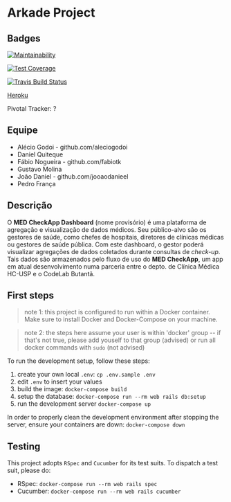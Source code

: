 # Arkade Project

## Badges

[![Maintainability](https://api.codeclimate.com/v1/badges/a99a88d28ad37a79dbf6/maintainability)](https://codeclimate.com/github/codeclimate/codeclimate/maintainability)

[![Test Coverage](https://api.codeclimate.com/v1/badges/a99a88d28ad37a79dbf6/test_coverage)](https://codeclimate.com/github/codeclimate/codeclimate/test_coverage)

[![Travis Build Status](https://travis-ci.org/Arkade-Team/Arkade.svg?branch=master)](https://travis-ci.org/Arkade-Team/Arkade)

[Heroku](https://protected-mesa-87501.herokuapp.com)

Pivotal Tracker: ?

## Equipe

- Alécio Godoi - github.com/aleciogodoi
- Daniel Quiteque
- Fábio Nogueira - github.com/fabiotk
- Gustavo Molina
- João Daniel - github.com/jooaodanieel
- Pedro França

## Descrição

O **MED CheckApp Dashboard** (nome provisório) é uma plataforma de agregação e visualização de dados médicos. Seu público-alvo são os gestores de saúde, como chefes de hospitais, diretores de clínicas médicas ou gestores de saúde pública. Com este dashboard, o gestor poderá visualizar agregações de dados coletados durante consultas de _check-up_. Tais dados são armazenados pelo fluxo de uso do **MED CheckApp**, um app em atual desenvolvimento numa parceria entre o depto. de Clínica Médica HC-USP e o CodeLab Butantã.

## First steps

> note 1: this project is configured to run within a Docker container. Make sure to install Docker and Docker-Compose on your machine.

> note 2: the steps here assume your user is within 'docker' group -- if that's not true, please add youself to that group (advised) or run all docker commands with `sudo` (not advised)

To run the development setup, follow these steps:

1. create your own local `.env`: `cp .env.sample .env`
2. edit `.env` to insert your values
3. build the image: `docker-compose build`
4. setup the database: `docker-compose run --rm web rails db:setup`
5. run the development server `docker-compose up`

In order to properly clean the development environment after stopping the server, ensure your containers are down: `docker-compose down`

## Testing

This project adopts `RSpec` and `Cucumber` for its test suits. To dispatch a test suit, please do:

- RSpec: `docker-compose run --rm web rails spec`
- Cucumber: `docker-compose run --rm web rails cucumber`
